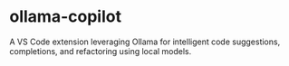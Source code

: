 # ollama-copilot
A VS Code extension leveraging Ollama for intelligent code suggestions, completions, and refactoring using local models.
